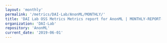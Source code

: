 ```yaml
---
layout: 'monthly'
permalink: '/metrics/DAI-Lab/AnonML/MONTHLY/'
title: 'DAI Lab OSS Metrics Metrics report for AnonML | MONTHLY-REPORT-2019-06-01'
organization: 'DAI-Lab'
repository: 'AnonML'
current_date: '2019-06-01'
---
```

